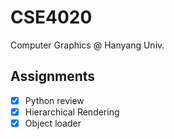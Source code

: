 # CSE4020

Computer Graphics @ Hanyang Univ.

## Assignments

- [x] Python review
- [x] Hierarchical Rendering
- [x] Object loader